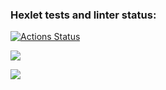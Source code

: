 ### Hexlet tests and linter status:
[![Actions Status](https://github.com/Lirikman/python-project-49/actions/workflows/hexlet-check.yml/badge.svg)](https://github.com/Lirikman/python-project-49/actions)

<a href="https://codeclimate.com/github/Lirikman/python-project-49/maintainability"><img src="https://api.codeclimate.com/v1/badges/c73bc01bc7456a3e63f7/maintainability" /></a>

<a href="https://codeclimate.com/github/Lirikman/python-project-49/test_coverage"><img src="https://api.codeclimate.com/v1/badges/c73bc01bc7456a3e63f7/test_coverage" /></a>
